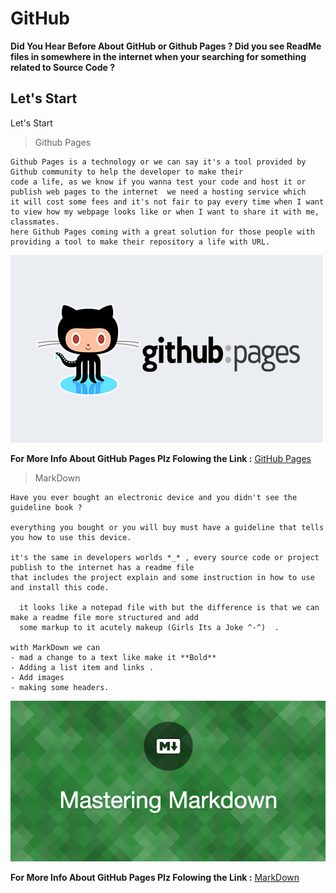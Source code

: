 # GitHub 

**Did You Hear Before About GitHub or Github Pages ? Did you see ReadMe files in somewhere in the internet when your searching for something related to Source Code ?**



## Let's Start

Let's Start

> Github Pages

```
Github Pages is a technology or we can say it's a tool provided by Github community to help the developer to make their 
code a life, as we know if you wanna test your code and host it or publish web pages to the internet  we need a hosting service which
it will cost some fees and it's not fair to pay every time when I want to view how my webpage looks like or when I want to share it with me, classmates.
here Github Pages coming with a great solution for those people with providing a tool to make their repository a life with URL.
```
![github_pages](github_pages.jpg) 

**For More Info About GitHub Pages Plz Folowing the Link :** [GitHub Pages](https://pages.github.com/)

> MarkDown

```
Have you ever bought an electronic device and you didn't see the guideline book ?

everything you bought or you will buy must have a guideline that tells you how to use this device. 

it's the same in developers worlds *_* , every source code or project publish to the internet has a readme file
that includes the project explain and some instruction in how to use and install this code.

  it looks like a notepad file with but the difference is that we can make a readme file more structured and add 
  some markup to it acutely makeup (Girls Its a Joke ^-^)  .

with MarkDown we can
- mad a change to a text like make it **Bold**
- Adding a list item and links . 
- Add images
- making some headers. 
```
![MarkDown](markdown.png)

**For More Info About GitHub Pages Plz Folowing the Link :** [MarkDown](https://docs.github.com/en/github/writing-on-github/basic-writing-and-formatting-syntax)
